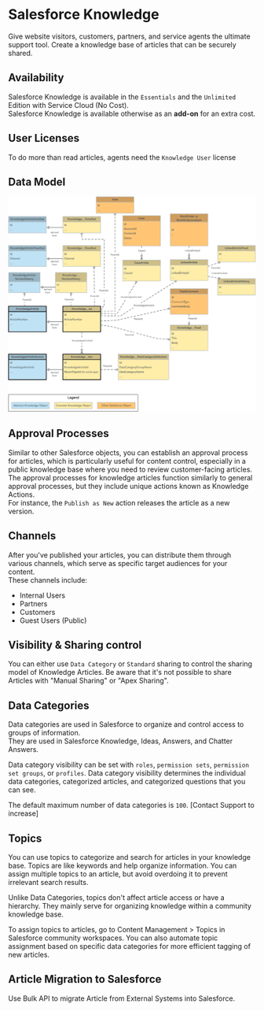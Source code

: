 # Salesforce Knowledge
Give website visitors, customers, partners, and service agents the ultimate support tool. Create a knowledge base of articles that can be securely shared.

## Availability
 Salesforce Knowledge is available in the `Essentials` and the `Unlimited` Edition with Service Cloud (No Cost).\
 Salesforce Knowledge is available otherwise as an **add-on** for an extra cost.

## User Licenses
To do more than read articles, agents need the `Knowledge User` license
 
## Data Model

![Data Model](../../Images/LightningKnowledge-1.png)

## Approval Processes
Similar to other Salesforce objects, you can establish an approval process for articles, which is particularly useful for content control, especially in a public knowledge base where you need to review customer-facing articles.\
The approval processes for knowledge articles function similarly to general approval processes, but they include unique actions known as Knowledge Actions.\
For instance, the `Publish as New` action releases the article as a new version.

## Channels
After you've published your articles, you can distribute them through various channels, which serve as specific target audiences for your content.\
These channels include:
- Internal Users
- Partners
- Customers
- Guest Users (Public)

## Visibility & Sharing control

You can either use `Data Category` or `Standard` sharing to control the sharing model of Knowledge Articles. 
Be aware that it's not possible to share Articles with "Manual Sharing" or "Apex Sharing".

## Data Categories
Data categories are used in Salesforce to organize and control access to groups of information.\
They are used in Salesforce Knowledge, Ideas, Answers, and Chatter Answers.

Data category visibility can be set with `roles`, `permission sets`, `permission set groups`, or `profiles`. Data category visibility determines the individual data categories, categorized articles, and categorized questions that you can see.

The default maximum number of data categories is `100`. [Contact Support to increase]

## Topics

You can use topics to categorize and search for articles in your knowledge base. Topics are like keywords and help organize information. You can assign multiple topics to an article, but avoid overdoing it to prevent irrelevant search results.

Unlike Data Categories, topics don't affect article access or have a hierarchy. They mainly serve for organizing knowledge within a community knowledge base.

To assign topics to articles, go to Content Management > Topics in Salesforce community workspaces. You can also automate topic assignment based on specific data categories for more efficient tagging of new articles.

## Article Migration to Salesforce
Use Bulk API to migrate Article from External Systems into Salesforce.